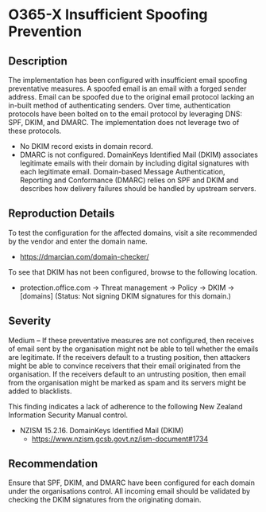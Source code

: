 O365-X Insufficient Spoofing Prevention
=======================================

Description
-----------
The implementation has been configured with insufficient email spoofing preventative measures. A spoofed email is an email with a forged sender address. Email can be spoofed due to the original email protocol lacking an in-built method of authenticating senders. Over time, authentication protocols have been bolted on to the email protocol by leveraging DNS: SPF, DKIM, and DMARC. The implementation does not leverage two of these protocols.
* No DKIM record exists in domain record.
* DMARC is not configured.
DomainKeys Identified Mail (DKIM) associates legitimate emails with their domain by including digital signatures with each legitimate email.
Domain-based Message Authentication, Reporting and Conformance (DMARC) relies on SPF and DKIM and describes how delivery failures should be handled by upstream servers.

Reproduction Details
--------------------
To test the configuration for the affected domains, visit a site recommended by the vendor and enter the domain name.
* https://dmarcian.com/domain-checker/

To see that DKIM has not been configured, browse to the following location.
* protection.office.com -> Threat management -> Policy -> DKIM -> [domains] (Status: Not signing DKIM signatures for this domain.)

Severity
--------
Medium – If these preventative measures are not configured, then receives of email sent by the organisation might not be able to tell whether the emails are legitimate. If the receivers default to a trusting position, then attackers might be able to convince receivers that their email originated from the organisation. If the receivers default to an untrusting position, then email from the organisation might be marked as spam and its servers might be added to blacklists.

This finding indicates a lack of adherence to the following New Zealand Information Security Manual control.
* NZISM 15.2.16. DomainKeys Identified Mail (DKIM)
  * https://www.nzism.gcsb.govt.nz/ism-document#1734

Recommendation
--------------
Ensure that SPF, DKIM, and DMARC have been configured for each domain under the organisations control. All incoming email should be validated by checking the DKIM signatures from the originating domain.
